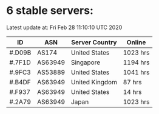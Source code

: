 # 6 stable servers:

Latest update at: Fri Feb 28 11:10:10 UTC 2020

| ID | ASN | Server Country | Online |
| -- | --- | -------------- | ------ |
| #.D09B | AS174 | United States | 1023 hrs |
| #.7F1D | AS63949 | Singapore | 1194 hrs |
| #.9FC3 | AS53889 | United States | 1041 hrs |
| #.B4DF | AS63949 | United Kingdom | 87 hrs |
| #.F937 | AS63949 | United States | 14 hrs |
| #.2A79 | AS63949 | Japan | 1023 hrs |

